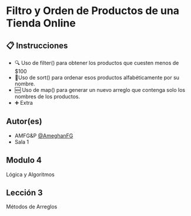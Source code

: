 #  Filtro y Orden de Productos de una Tienda Online

## 📋 Instrucciones
- 🔍 Uso de filter() para obtener los productos que cuesten menos de $100
- 📝Uso de sort() para ordenar esos productos alfabéticamente por su nombre.
- 🆕 Uso de map() para generar un nuevo arreglo que contenga solo los nombres de los productos.
- ➕ Extra

## Autor(es)
- AMFG&P [@AmeghanFG](https://github.com/AmeghanFG) 
- Sala 1
  
## Modulo 4
Lógica y Algoritmos

## Lección 3 
Métodos de Arreglos